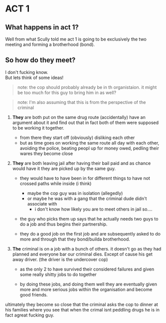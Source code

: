 # ACT 1
## What happens in act 1?
Well from what Scully told me act 1 is going to be exclusively the two meeting and forming a brotherhood (bond).

## So how do they meet?
I don't fucking know.  
But lets think of some ideas!

> note: the cop should probably already be in th organistaion. it might be too much for this guy to bring him in as well?

> note: I'm also assuming that this is from the perspective of the criminal

1. **They** are both put on the same drug route (accidentally) have an argument about it and find out that in fact both of them were supposed to be working it together.
    - from there they start off (obviously) disliking each other
    - but as time goes on working the same route all day with each other, avoiding the police, beating peopl up for money owed, pedling their wares they become close

2. **They** are both leaving jail after having their bail paid and as chance would have it they are picked up by the same guy.
    - they would have to have been in for different things to have not crossed paths while inside (i think)
        - maybe the cop guy was in isolation (allegedly)
        - or maybe he was with a gang that the criminal dude didn't associate with
            - i don't know how likely you are to meet others in jail so.... 

    - the guy who picks them up says that he actually needs two guys to do a job and thus begins their partnership.

    - they do a good job on the first job and are subsequently asked to do more and through that they bond/builda brotherhood.

3. **The** criminal is on a job with a bunch of others. it doesn't go as they had planned and everyone bar our criminal dies. Except of cause his get away driver. (the driver is the 
undercover cop)
    - as the only 2 to have survived their considered failures and given some really shitty jobs to do together

    - by doing these jobs, and doing them well they are eventually given more and more serious jobs within the organisation and become good friends.

ultimately they become so close that the criminal asks the cop to dinner at his families where you see that when the crimal isnt peddling drugs he is in fact agreat fucking guy.